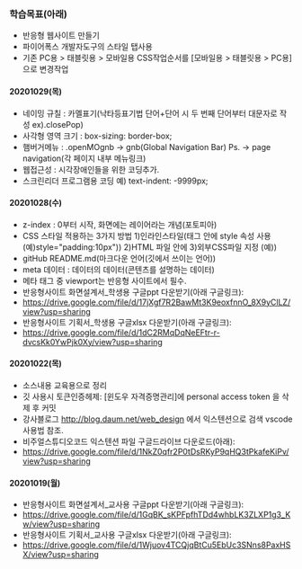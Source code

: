 ### 학습목표(아래)

- 반응형 웹사이트 만들기
- 파이어폭스 개발자도구의 스타일 탭사용
- 기존 PC용 > 태블릿용 > 모바일용 CSS작업순서를 [모바일용 > 태블릿용 > PC용] 으로 변경작업

#### 20201029(목)
- 네이밍 규칠 : 카멜표기(낙타등표기법 단어+단어 시 두 번째 단어부터   대문자로 작성 ex).closePop)
- 사각형 영역 크기 : box-sizing: border-box;
- 햄버거메뉴 : .openMOgnb -> gnb(Global Navigation Bar)
    Ps. -> page navigation(각 페이지 내부 메뉴링크)
- 웹접근성 : 시각장애인들을 위한 코딩추가.
- 스크린리더 프로그램용 코딩 예) text-indent: -9999px;

#### 20201028(수)
- z-index : 0부터 시작, 화면에는 레이어라는 개념(포토피아)
- CSS 스타일 적용하는 3가지 방법
    1)인라인스타일(태그 안에 style 속성 사용 (예)style="padding:10px"))
    2)HTML 파일 안에 <style>내부스타일</style>
    3)외부CSS파일 지정 (예)<link href="css파일위치"/>)
- gitHub README.md(마크다운 언어(깃에서 쓰이는 언어))
- meta 데이터 : 데이터의 데이터(콘텐츠를 설명하는 데이터)
- 메타 태그 중 viewport는 반응형 사이트에서 필수. 
- 반응형사이트 화면설계서_학생용 구글ppt 다운받기(아래 구글링크):
- https://drive.google.com/file/d/17jXgf7R2BawMt3K9eoxfnnO_8X9yClLZ/view?usp=sharing
- 반응형사이트 기획서_학생용 구글xlsx 다운받기(아래 구글링크):
- https://drive.google.com/file/d/1dC2RMqDqNeEFtr-r-dvcsKk0YwPjk0Xy/view?usp=sharing

#### 20201022(목)

- 소스내용 교육용으로 정리
- 깃 사용시 토큰인증헤제: [윈도우 자격증명관리]에 personal access token 을 삭제 후 커밋
- 강사블로그 http://blog.daum.net/web_design 에서 익스텐션으로 검색 vscode 사용법 참조.
- 비주얼스튜디오코드 익스텐션 파일 구글드라이브 다운로드(아래):
- https://drive.google.com/file/d/1NkZ0qfr2P0tDsRKyP9qHQ3tPkafeKiPv/view?usp=sharing

#### 20201019(월)

- 반응형사이트 화면설계서_교사용 구글ppt 다운받기(아래 구글링크):
- https://drive.google.com/file/d/1GqBK_sKPFpfhTDd4whbLK3ZLXP1g3_Kw/view?usp=sharing
- 반응형사이트 기획서_교사용 구글xlsx 다운받기(아래 구글링크):
- https://drive.google.com/file/d/1Wjuov4TCQjqBtCu5EbUc3SNns8PaxHSX/view?usp=sharing
